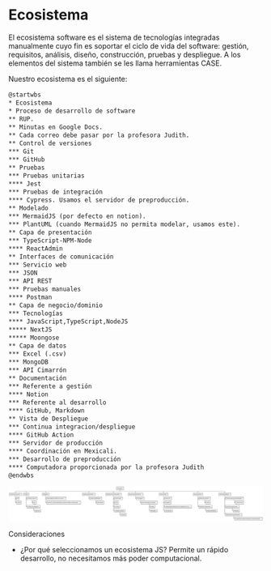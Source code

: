 # Ecosistema

El ecosistema software es el sistema de tecnologías integradas manualmente cuyo fin es soportar el ciclo de vida del software: gestión, requisitos, análisis, diseño, construcción, pruebas y despliegue. A los elementos del sistema también se les llama herramientas CASE.

Nuestro ecosistema es el siguiente:

```plantuml:md-ecosistema
@startwbs
* Ecosistema
* Proceso de desarrollo de software
** RUP.
** Minutas en Google Docs.
** Cada correo debe pasar por la profesora Judith. 
** Control de versiones
*** Git
*** GitHub
** Pruebas
*** Pruebas unitarias
**** Jest
*** Pruebas de integración
**** Cypress. Usamos el servidor de preproducción.
** Modelado
*** MermaidJS (por defecto en notion).
*** PlantUML (cuando MermaidJS no permita modelar, usamos este).
** Capa de presentación
*** TypeScript-NPM-Node
**** ReactAdmin
** Interfaces de comunicación
*** Servicio web
*** JSON
*** API REST
*** Pruebas manuales
**** Postman
** Capa de negocio/dominio 
*** Tecnologías
**** JavaScript,TypeScript,NodeJS
***** NextJS
***** Moongose
** Capa de datos
*** Excel (.csv)
*** MongoDB
*** API Cimarrón
** Documentación
*** Referente a gestión
**** Notion
*** Referente al desarrollo
**** GitHub, Markdown
** Vista de Despliegue
*** Continua integracion/despliegue
**** GitHub Action
*** Servidor de producción
**** Coordinación en Mexicali.
*** Desarrollo de preproducción
**** Computadora proporcionada por la profesora Judith
@endwbs
```

![](./md-ecosistema.svg)

Consideraciones
* ¿Por qué seleccionamos un ecosistema JS? Permite un rápido desarrollo, no necesitamos más poder computacional. 
